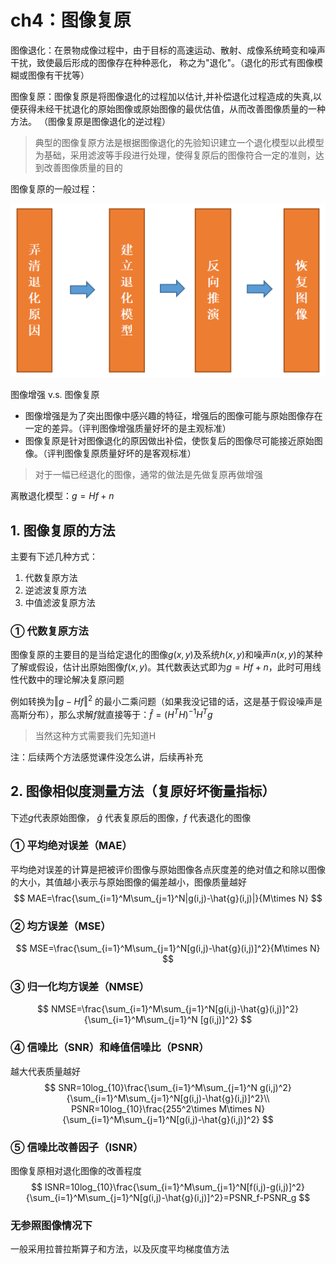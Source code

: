 # ch4：图像复原

图像退化：在景物成像过程中，由于目标的高速运动、散射、成像系统畸变和噪声干扰，致使最后形成的图像存在种种恶化， 称之为"退化"。（退化的形式有图像模糊或图像有干扰等）

图像复原：图像复原是将图像退化的过程加以估计,并补偿退化过程造成的失真,以便获得未经干扰退化的原始图像或原始图像的最优估值，从而改善图像质量的一种方法。  （图像复原是图像退化的逆过程）

> 典型的图像复原方法是根据图像退化的先验知识建立一个退化模型以此模型为基础，采用滤波等手段进行处理，使得复原后的图像符合一定的准则，达到改善图像质量的目的

图像复原的一般过程：

![](png/4_1.png)

图像增强 v.s. 图像复原

- 图像增强是为了突出图像中感兴趣的特征，增强后的图像可能与原始图像存在一定的差异。（评判图像增强质量好坏的是主观标准）
- 图像复原是针对图像退化的原因做出补偿，使恢复后的图像尽可能接近原始图像。（评判图像复原质量好坏的是客观标准）


> 对于一幅已经退化的图像，通常的做法是先做复原再做增强

离散退化模型：$g=Hf+n$

## 1. 图像复原的方法

主要有下述几种方式：

1. 代数复原方法
2. 逆滤波复原方法
3. 中值滤波复原方法


### ① 代数复原方法

图像复原的主要目的是当给定退化的图像$g(x,y)$及系统$h(x,y)$和噪声$n(x,y)$的某种了解或假设，估计出原始图像$f(x,y)$。其代数表达式即为$g=Hf+n$，此时可用线性代数中的理论解决复原问题

例如转换为$\Vert g-Hf\Vert^2$ 的最小二乘问题（如果我没记错的话，这是基于假设噪声是高斯分布），那么求解$f$就直接等于：$\hat{f}=(H^TH)^{-1}H^T g$

> 当然这种方式需要我们先知道H



注：后续两个方法感觉课件没怎么讲，后续再补充



## 2. 图像相似度测量方法（复原好坏衡量指标）

下述$g$代表原始图像， $\hat{g}$ 代表复原后的图像，$f$ 代表退化的图像

### ① 平均绝对误差（MAE）

平均绝对误差的计算是把被评价图像与原始图像各点灰度差的绝对值之和除以图像的大小，其值越小表示与原始图像的偏差越小，图像质量越好
$$
MAE=\frac{\sum_{i=1}^M\sum_{j=1}^N|g(i,j)-\hat{g}(i,j)|}{M\times N}
$$

### ② 均方误差（MSE）

$$
MSE=\frac{\sum_{i=1}^M\sum_{j=1}^N[g(i,j)-\hat{g}(i,j)]^2}{M\times N}
$$

### ③ 归一化均方误差（NMSE）

$$
NMSE=\frac{\sum_{i=1}^M\sum_{j=1}^N[g(i,j)-\hat{g}(i,j)]^2}{\sum_{i=1}^M\sum_{j=1}^N [g(i,j)]^2}
$$

### ④ 信噪比（SNR）和峰值信噪比（PSNR）

越大代表质量越好
$$
SNR=10log_{10}\frac{\sum_{i=1}^M\sum_{j=1}^N g(i,j)^2}{\sum_{i=1}^M\sum_{j=1}^N[g(i,j)-\hat{g}(i,j)]^2}\\
PSNR=10log_{10}\frac{255^2\times M\times N}{\sum_{i=1}^M\sum_{j=1}^N[g(i,j)-\hat{g}(i,j)]^2}
$$

### ⑤ 信噪比改善因子（ISNR）

图像复原相对退化图像的改善程度
$$
ISNR=10log_{10}\frac{\sum_{i=1}^M\sum_{j=1}^N[f(i,j)-g(i,j)]^2}{\sum_{i=1}^M\sum_{j=1}^N[g(i,j)-\hat{g}(i,j)]^2}=PSNR_f-PSNR_g
$$

### 无参照图像情况下

一般采用拉普拉斯算子和方法，以及灰度平均梯度值方法


